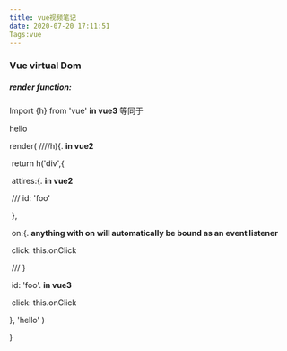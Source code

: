 ```yaml
---
title: vue视频笔记
date: 2020-07-20 17:11:51
Tags:vue
---
```


### Vue virtual Dom

##### render function:



Import {h} from 'vue'  **in vue3**                                                等同于<div id='foo' onclick='onClick'>hello </div>

render( ////h){.  **in vue2**

​	return h('div',{

​		attires:{.    **in vue2**

​	///	id: 'foo'

​		},

​		on:{.   **anything with on will automatically be bound as an event listener**

​			click: this.onClick

​	///	}



​    id: 'foo'.   **in vue3**

​	click: this.onClick

}, 'hello' )



}